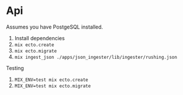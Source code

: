 # Api

Assumes you have PostgeSQL installed.

1. Install dependencies
2. `mix ecto.create`
3. `mix ecto.migrate`
4. `mix ingest_json ./apps/json_ingester/lib/ingester/rushing.json`

Testing
1. `MIX_ENV=test mix ecto.create`
2. `MIX_ENV=test mix ecto.migrate`
